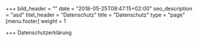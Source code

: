 +++
bild_header = ""
date = "2018-05-25T09:47:15+02:00"
seo_description = "asd"
titel_header = "Datenschutz"
title = "Datenschutz"
type = "page"
[menu.footer]
weight = 1

+++
Datenschutzerklärung
